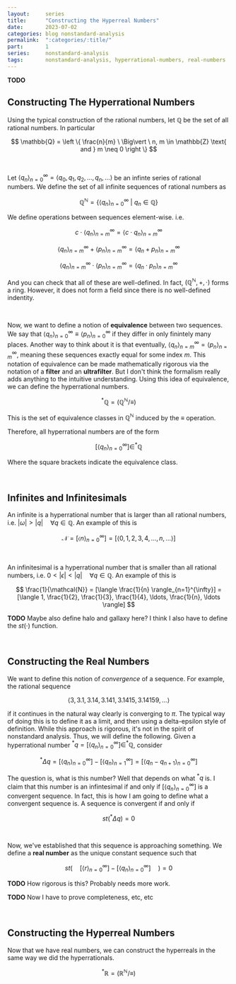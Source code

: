 ```yaml
---
layout:     series
title:      "Constructing the Hyperreal Numbers"
date:       2023-07-02
categories: blog nonstandard-analysis
permalink:  ":categories/:title/"
part:       1
series:     nonstandard-analysis
tags:       nonstandard-analysis, hyperrational-numbers, real-numbers
---
```


**TODO**

## Constructing The Hyperrational Numbers

Using the typical construction of the rational numbers, let $\mathbb{Q}$ be the set of all rational numbers. In particular

$$
\mathbb{Q} = \left \{ \frac{n}{m} \ \Big\vert \ n, m \in \mathbb{Z} \text{ and } m \neq 0 \right \}
$$

<br>

Let $\langle q_n \rangle_{n=0}^{\infty} = \langle q_0, q_1, q_2, \ldots, q_n, \ldots  \rangle$ be an infinte series of rational numbers. We define the set of all infinite sequences of rational numbers as 

$$
\mathbb{Q}^{\mathbb{N}} = \left \{ \langle q_n \rangle_{n=0}^{\infty} \ \Big\vert \ q_n \in \mathbb{Q} \right \}
$$

We define operations between sequences element-wise. i.e.

$$
c \cdot \langle q_n \rangle_{n=m}^{\infty}= \langle c \cdot q_n \rangle_{n=m}^{\infty}
$$

$$
\langle q_n \rangle_{n=m}^{\infty} + \langle p_n \rangle_{n=m}^{\infty} = \langle q_n + p_n \rangle_{n=m}^{\infty}
$$

$$
\langle q_n \rangle_{n=m}^{\infty} \cdot \langle p_n \rangle_{n=m}^{\infty} = \langle q_n \cdot p_n \rangle_{n=m}^{\infty}
$$

And you can check that all of these are well-defined. In fact, $(\mathbb{Q}^{\mathbb{N}}, +, \cdot)$ forms a ring. However, it does not form a field since there is no well-defined indentity.

<br>

Now, we want to define a notion of **equivalence** between two sequences. We say that $\langle q_n \rangle_{n=0}^{\infty} \equiv \langle p_n \rangle_{n=0}^{\infty}$ if they differ in only finintely many places. Another way to think about it is that eventually, $\langle q_n \rangle_{n=m}^{\infty} = \langle p_n \rangle_{n=m}^{\infty}$, meaning these sequences exactly equal for some index $m$. This notation of equivalence can be made mathematically rigorous via the notation of a **filter** and an **ultrafilter**. But I don't think the formalism really adds anything to the intuitive understanding. Using this idea of equivalence, we can define the hyperrational numbers.

$$
^* \mathbb{Q} = (\mathbb{Q}^{\mathbb{N}} / \equiv)
$$

This is the set of equivalence classes in $\mathbb{Q}^{\mathbb{N}}$ induced by the $\equiv$ operation.

Therefore, all hyperrational numbers are of the form

$$
[\langle q_n \rangle_{n=0}^{\infty}] \in ^* \mathbb{Q}
$$

Where the square brackets indicate the equivalence class.

<br>

## Infinites and Infinitesimals

An infinite is a hyperrational number that is larger than all rational numbers, i.e. $\lvert \omega \rvert > \lvert q \rvert \quad \forall q \in \mathbb{Q}$. An example of this is 

$$
\mathcal{N} = [\langle n \rangle_{n=0}^{\infty}] = [\langle 0, 1, 2, 3, 4, \ldots, n, \ldots \rangle]
$$

<br>

An infinitesimal is a hyperrational number that is smaller than all rational numbers, i.e. $0 < \lvert \epsilon \rvert < \lvert q \rvert  \quad \forall q \in \mathbb{Q}$. An example of this is

$$
\frac{1}{\mathcal{N}} = [\langle \frac{1}{n} \rangle_{n=1}^{\infty}] = [\langle 1, \frac{1}{2}, \frac{1}{3}, \frac{1}{4}, \ldots, \frac{1}{n}, \ldots \rangle]
$$

**TODO** Maybe also define halo and gallaxy here? I think I also have to define the $st(\cdot)$ function.

<br>

## Constructing the Real Numbers

We want to define this notion of _convergence_ of a sequence. For example, the rational sequence

$$
\langle 3, 3.1, 3.14, 3.141, 3.1415, 3.14159, \ldots \rangle
$$

if it continues in the natural way clearly is converging to $\pi$. The typical way of doing this is to define it as a limit, and then using a delta-epsilon style of definition. While this approach is rigorous, it's not in the spirit of nonstandard analysis. Thus, we will define the following. Given a hyperrational number $^* q = [\langle q_n \rangle_{n=0}^{\infty}] \in ^* \mathbb{Q}$, consider

$$
^* \Delta q = [\langle q_n \rangle_{n=0}^{\infty}] - [\langle q_n \rangle_{n=1}^{\infty}] = [\langle q_n - q_{n+1} \rangle_{n=0}^{\infty}]
$$

The question is, what is this number? Well that depends on what $^* q$ is. I claim that this number is an infintesimal if and only if $[\langle q_n \rangle_{n=0}^{\infty}]$ is a convergent sequence. In fact, this is how I am going to define what a convergent sequence is. A sequence is convergent if and only if

$$
st(^* \Delta q) = 0
$$

<br>

Now, we've established that this sequence is approaching something. We define a **real number** as the unique constant sequence such that 

$$
st( \quad [\langle r \rangle_{n=0}^{\infty}] - [\langle q_n \rangle_{n=0}^{\infty}] \quad ) = 0
$$

**TODO** How rigorous is this? Probably needs more work.

**TODO** Now I have to prove completeness, etc, etc

<br>

## Constructing the Hyperreal Numbers

Now that we have real numbers, we can construct the hyperreals in the same way we did the hyperrationals.

$$
^* \mathbb{R} = (\mathbb{R}^{\mathbb{N}} / \equiv)
$$